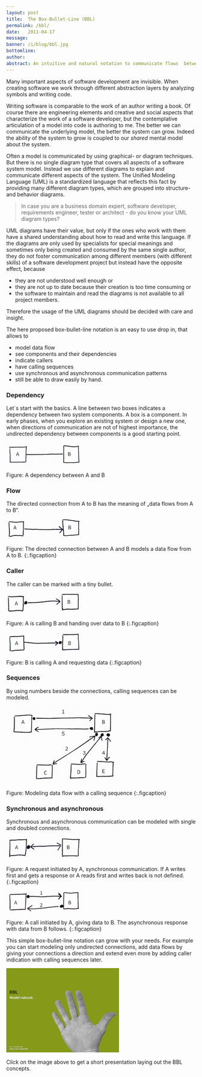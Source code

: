 ```yaml
---
layout: post
title:  The Box-Bullet-Line (BBL)
permalink: /bbl/
date:   2011-04-17
message: 
banner: /i/blog/bbl.jpg
bottomline: 
author: 
abstract: An intuitive and natural notation to communicate flows  between components.
---
```

Many important aspects of software development are invisible. When creating software we work through different abstraction layers by analyzing symbols and writing code. 

Writing software is comparable to the work of an author writing a book. Of course there are engineering elements and creative and social aspects that characterize the work of a software developer, but the contemplative articulation of a model into code is authoring to me. The better we can communicate the underlying model, the better the system can grow. Indeed the ability of the system to grow is coupled to our *shared* mental model about the system.

Often a model is communicated by using graphical- or diagram techniques. But there is no single diagram type that covers all aspects of a software system model. Instead we use different diagrams to explain and communicate different aspects of the system. The Unified Modeling Language (UML) is a standardized language that reflects this fact by providing many different diagram types, which are grouped into structure- and behavior diagrams.

> In case you are a business domain expert, software developer, requirements engineer, tester or architect - do you know your UML diagram types?

UML diagrams have their value, but only if the ones who work with them have a shared understanding about how to read and write this language. If the diagrams are only used by specialists for special meanings and sometimes only being created and consumed by the same single author, they do not foster communication among different members (with different skills) of a software development project but instead have the opposite effect, because

* they are not understood well enough or 
* they are not up to date because their creation is too time consuming or 
* the software to maintain and read the diagrams is not available to all project members. 

Therefore the usage of the UML diagrams should be decided with care and insight.

The here proposed box-bullet-line notation is an easy to use drop in, that allows to  

* model data flow
* see components and their dependencies
* indicate callers
* have calling sequences
* use synchronous and asynchronous communication patterns
* still be able to draw easily by hand.

<h3>Dependency</h3>

Let´s start with the basics. A line between two boxes indicates a dependency between two system components. A box is a component. In early phases, when you explore an existing system or design a new one, when directions of communication are not of highest importance, the undirected dependency between components is a good starting point.

![Dependency](/i/blog/bbl_dependency.jpg)

Figure: A dependency between A and B

<h3>Flow</h3>

The directed connection from A to B has the meaning of „data flows from A to B“. 

![Flow](/i/blog/bbl_flow.jpg)

Figure: The directed connection between A and B models a data flow from A to B.
{:.figcaption}

<h3>Caller</h3>
The caller can be marked with a tiny bullet.

![Caller pushing](/i/blog/bbl_caller_push.jpg)

Figure: A is calling B and handing over data to B
{:.figcaption}

![Caller pulling](/i/blog/bbl_caller_pull.jpg)

Figure: B is calling A and requesting data
{:.figcaption}

<h3>Sequences</h3>

By using numbers beside the connections, calling sequences can be modeled.

![Caller and flow with sequence](/i/blog/bbl_caller_and_flow_sequence.jpg)

Figure: Modeling data flow with a calling sequence
{:.figcaption}

<h3>Synchronous and asynchronous</h3>

Synchronous and asynchronous communication can be modeled with single and doubled connections.

![Synchronous request and response](/i/blog/bbl_sync.jpg)

Figure: A request initiated by A, synchronous communication. If A writes first and gets a response or A reads first and writes back is not defined.
{:.figcaption}

![Request with asynchronous response](/i/blog/bbl_async.jpg)

Figure: A call initiated by A, giving data to B. The asynchronous response with data from B follows.
{:.figcaption}

This simple box-bullet-line notation can grow with your needs. For example you can start modeling only undirected connections, add data flows by giving your connections a direction and extend even more by adding caller indication with calling sequences later. 


[![BBL model natural](/i/blog/bbl_model_natural.jpg)](/r/blog/bbl.pdf)

Click on the image above to get a short presentation laying out the BBL concepts.
